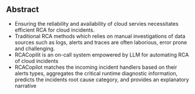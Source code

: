 
## **Abstract**
- Ensuring the reliability and availability of cloud servies necessitates efficient RCA for cloud incidents.
- Traditional RCA methods which relies on manual investigations of data sources such as logs, alerts and traces are often laborious, error prone and challenging.
- RCACopilit is an on-call system empowered by LLM for automating RCA of cloud incidents
- RCACopilot matches the incoming incident handlers based on their alerts types, aggregates the critical runtime diagnostic information, predicts the incidents root cause category, and provides an explanatory narrative